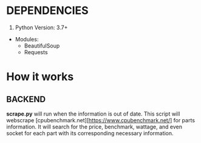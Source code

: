 # DEPENDENCIES
1. Python Version: 3.7+
  * Modules:
    * BeautifulSoup
    * Requests

# How it works
## BACKEND
**scrape.py** will run when the information is out of date. This script will webscrape [cpubenchmark.net][https://www.cpubenchmark.net/] for parts information. It will search for the price, benchmark, wattage, and even socket for each part with its corresponding necessary information.
